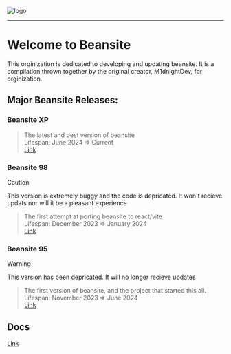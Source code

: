 ![logo](https://github.com/Beansite-Dev/.github/assets/108243683/ddb8a595-b2c4-4993-9e3a-4a9542a3074c)
***
# Welcome to Beansite
This orginization is dedicated to developing and updating beansite. It is a compilation thrown together by the original creator, M1dnightDev, for orginization.

## Major Beansite Releases:

### Beansite XP
> The latest and best version of beansite<br>
> Lifespan: June 2024 => Current<br>
> [Link](https://mbxp.vercel.app)

### Beansite 98
> [!CAUTION]
> This version is extremely buggy and the code is depricated. It won't recieve updats nor will it be a pleasant experience

> The first attempt at porting beansite to react/vite<br>
> Lifespan: December 2023 => January 2024<br>
> [Link](https://b98-preview.vercel.app)

### Beansite 95 
> [!WARNING]
> This version has been depricated. It will no longer recieve updates

> The first version of beansite, and the project that started this all.<br>
> Lifespan: November 2023 => June 2024<br>
> [Link](https://mb95.vercel.app)

## Docs
[Link](https://beansite-docs.gitbook.io/beansite-docs)
